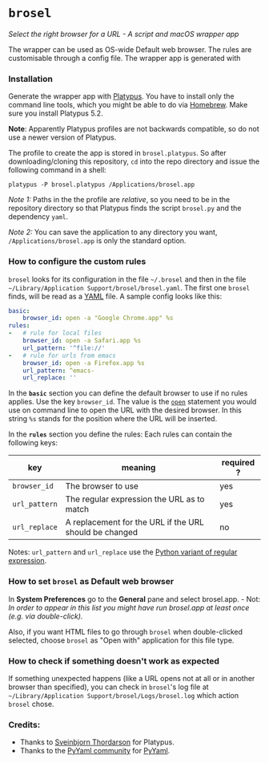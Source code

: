 `brosel`
=========

*Select the right browser for a URL - A script and macOS wrapper app*

The wrapper can be used as OS-wide Default web browser. The rules are
customisable through a config file. The wrapper app is generated with

### Installation

Generate the wrapper app with [Platypus](http://sveinbjorn.org/platypus). You
have to install only the command line tools, which you might be able to do via
[Homebrew](https://brew.sh/). Make sure you install Platypus 5.2. 

**Note**: Apparently Platypus profiles are not backwards compatible, so do not 
use a newer version of Platypus.

The profile to create the app is stored in `brosel.platypus`. So after
downloading/cloning this repository, `cd` into the repo directory and issue
the following command in a shell:

    platypus -P brosel.platypus /Applications/brosel.app

*Note 1:* Paths in the the profile are *relative*, so you need to be in the
repository directory so that Platypus finds the script `brosel.py` and the
dependency `yaml`.

*Note 2:* You can save the application to any directory you want,
`/Applications/brosel.app` is only the standard option.

### How to configure the custom rules

`brosel` looks for its configuration in the file `~/.brosel` and then in the
file `~/Library/Application Support/brosel/brosel.yaml`. The first one `brosel` finds, will be 
read as a [YAML](http://www.yaml.org/spec/1.2/spec.html) file. A sample
config looks like this:

```YAML
basic:
    browser_id: open -a "Google Chrome.app" %s
rules:
-   # rule for local files
    browser_id: open -a Safari.app %s
    url_pattern: '^file://'
-   # rule for urls from emacs
    browser_id: open -a Firefox.app %s
    url_pattern: ^emacs-
    url_replace: ''
```

In the **`basic`** section you can define the default browser to use if no
rules applies. Use the key `browser_id`. The value is the
[`open`](https://developer.apple.com/legacy/library/documentation/Darwin/Reference/ManPages/man1/open.1.html)
statement you would use on command line to open the URL with the desired
browser. In this string `%s` stands for the position where the URL will be
inserted.

In the **`rules`** section you define the rules: Each rules can contain the following keys:

key | meaning | required ?
----|---------|-----------
`browser_id` | The browser to use | yes
`url_pattern` | The regular expression the URL as to match | yes
`url_replace` | A replacement for the URL if the URL should be changed | no

Notes: `url_pattern` and `url_replace` use the [Python variant of regular expression](https://docs.python.org/2/library/re.html).

### How to set `brosel` as Default web browser

In **System Preferences** go to the **General** pane and select brosel.app. -
Not: *In order to appear in this list you might have run brosel.app at least
once (e.g. via double-click).*

Also, if you want HTML files to go through `brosel` when double-clicked selected, choose `brosel` as "Open with" application for this file type.

### How to check if something doesn't work as expected

If something unexpected happens (like a URL opens not at all or in another browser than specified), you can check in `brosel`'s log file at `~/Library/Application Support/brosel/Logs/brosel.log` which action `brosel` chose.

### Credits:

* Thanks to [Sveinbjorn Thordarson](http://sveinbjorn.org/) for Platypus.
* Thanks to the [PyYaml community](http://pyyaml.org/) for [PyYaml](http://pyyaml.org/wiki/PyYAML).

<!--  LocalWords:  brosel
 -->
